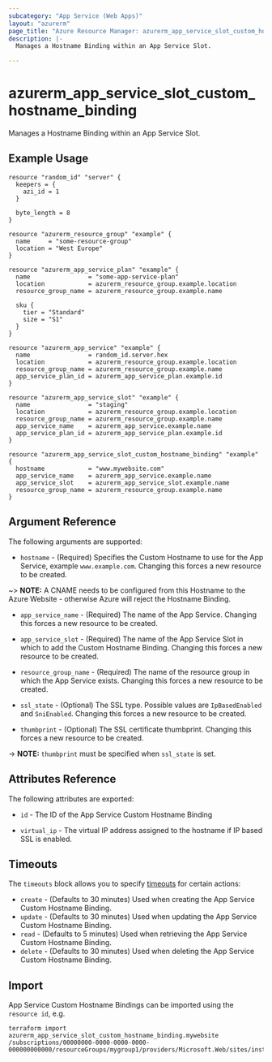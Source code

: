 ```yaml
---
subcategory: "App Service (Web Apps)"
layout: "azurerm"
page_title: "Azure Resource Manager: azurerm_app_service_slot_custom_hostname_binding"
description: |-
  Manages a Hostname Binding within an App Service Slot.

---
```


# azurerm_app_service_slot_custom_hostname_binding

Manages a Hostname Binding within an App Service Slot.

## Example Usage

```hcl
resource "random_id" "server" {
  keepers = {
    azi_id = 1
  }

  byte_length = 8
}

resource "azurerm_resource_group" "example" {
  name     = "some-resource-group"
  location = "West Europe"
}

resource "azurerm_app_service_plan" "example" {
  name                = "some-app-service-plan"
  location            = azurerm_resource_group.example.location
  resource_group_name = azurerm_resource_group.example.name

  sku {
    tier = "Standard"
    size = "S1"
  }
}

resource "azurerm_app_service" "example" {
  name                = random_id.server.hex
  location            = azurerm_resource_group.example.location
  resource_group_name = azurerm_resource_group.example.name
  app_service_plan_id = azurerm_app_service_plan.example.id
}

resource "azurerm_app_service_slot" "example" {
  name                = "staging"
  location            = azurerm_resource_group.example.location
  resource_group_name = azurerm_resource_group.example.name
  app_service_name    = azurerm_app_service.example.name
  app_service_plan_id = azurerm_app_service_plan.example.id
}

resource "azurerm_app_service_slot_custom_hostname_binding" "example" {
  hostname            = "www.mywebsite.com"
  app_service_name    = azurerm_app_service.example.name
  app_service_slot    = azurerm_app_service_slot.example.name
  resource_group_name = azurerm_resource_group.example.name
}
```

## Argument Reference

The following arguments are supported:

* `hostname` - (Required) Specifies the Custom Hostname to use for the App Service, example `www.example.com`. Changing this forces a new resource to be created.

~> **NOTE:** A CNAME needs to be configured from this Hostname to the Azure Website - otherwise Azure will reject the Hostname Binding.

* `app_service_name` - (Required) The name of the App Service. Changing this forces a new resource to be created.

* `app_service_slot` - (Required) The name of the App Service Slot in which to add the Custom Hostname Binding. Changing this forces a new resource to be created.

* `resource_group_name` - (Required) The name of the resource group in which the App Service exists. Changing this forces a new resource to be created.

* `ssl_state` - (Optional) The SSL type. Possible values are `IpBasedEnabled` and `SniEnabled`. Changing this forces a new resource to be created.

* `thumbprint` - (Optional) The SSL certificate thumbprint. Changing this forces a new resource to be created.

-> **NOTE:** `thumbprint` must be specified when `ssl_state` is set.

## Attributes Reference

The following attributes are exported:

* `id` - The ID of the App Service Custom Hostname Binding

* `virtual_ip` - The virtual IP address assigned to the hostname if IP based SSL is enabled.

## Timeouts

The `timeouts` block allows you to specify [timeouts](https://www.terraform.io/docs/configuration/resources.html#timeouts) for certain actions:

* `create` - (Defaults to 30 minutes) Used when creating the App Service Custom Hostname Binding.
* `update` - (Defaults to 30 minutes) Used when updating the App Service Custom Hostname Binding.
* `read` - (Defaults to 5 minutes) Used when retrieving the App Service Custom Hostname Binding.
* `delete` - (Defaults to 30 minutes) Used when deleting the App Service Custom Hostname Binding.

## Import

App Service Custom Hostname Bindings can be imported using the `resource id`, e.g.

```shell
terraform import azurerm_app_service_slot_custom_hostname_binding.mywebsite /subscriptions/00000000-0000-0000-0000-000000000000/resourceGroups/mygroup1/providers/Microsoft.Web/sites/instance1/slots/staging/hostNameBindings/mywebsite.com
```

